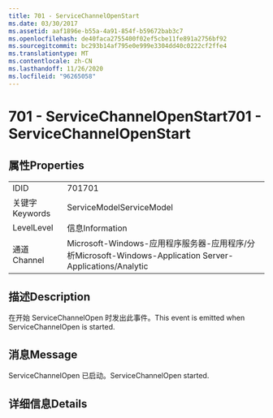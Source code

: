 ```yaml
---
title: 701 - ServiceChannelOpenStart
ms.date: 03/30/2017
ms.assetid: aaf1896e-b55a-4a91-854f-b59672bab3c7
ms.openlocfilehash: de40faca2755400f02ef5cbe11fe891a2756bf92
ms.sourcegitcommit: bc293b14af795e0e999e3304dd40c0222cf2ffe4
ms.translationtype: MT
ms.contentlocale: zh-CN
ms.lasthandoff: 11/26/2020
ms.locfileid: "96265058"
---
```

# <a name="701---servicechannelopenstart"></a><span data-ttu-id="f6b03-102">701 - ServiceChannelOpenStart</span><span class="sxs-lookup"><span data-stu-id="f6b03-102">701 - ServiceChannelOpenStart</span></span>

## <a name="properties"></a><span data-ttu-id="f6b03-103">属性</span><span class="sxs-lookup"><span data-stu-id="f6b03-103">Properties</span></span>  
  
|||  
|-|-|  
|<span data-ttu-id="f6b03-104">ID</span><span class="sxs-lookup"><span data-stu-id="f6b03-104">ID</span></span>|<span data-ttu-id="f6b03-105">701</span><span class="sxs-lookup"><span data-stu-id="f6b03-105">701</span></span>|  
|<span data-ttu-id="f6b03-106">关键字</span><span class="sxs-lookup"><span data-stu-id="f6b03-106">Keywords</span></span>|<span data-ttu-id="f6b03-107">ServiceModel</span><span class="sxs-lookup"><span data-stu-id="f6b03-107">ServiceModel</span></span>|  
|<span data-ttu-id="f6b03-108">Level</span><span class="sxs-lookup"><span data-stu-id="f6b03-108">Level</span></span>|<span data-ttu-id="f6b03-109">信息</span><span class="sxs-lookup"><span data-stu-id="f6b03-109">Information</span></span>|  
|<span data-ttu-id="f6b03-110">通道</span><span class="sxs-lookup"><span data-stu-id="f6b03-110">Channel</span></span>|<span data-ttu-id="f6b03-111">Microsoft-Windows-应用程序服务器-应用程序/分析</span><span class="sxs-lookup"><span data-stu-id="f6b03-111">Microsoft-Windows-Application Server-Applications/Analytic</span></span>|  
  
## <a name="description"></a><span data-ttu-id="f6b03-112">描述</span><span class="sxs-lookup"><span data-stu-id="f6b03-112">Description</span></span>  

 <span data-ttu-id="f6b03-113">在开始 ServiceChannelOpen 时发出此事件。</span><span class="sxs-lookup"><span data-stu-id="f6b03-113">This event is emitted when ServiceChannelOpen is started.</span></span>  
  
## <a name="message"></a><span data-ttu-id="f6b03-114">消息</span><span class="sxs-lookup"><span data-stu-id="f6b03-114">Message</span></span>  

 <span data-ttu-id="f6b03-115">ServiceChannelOpen 已启动。</span><span class="sxs-lookup"><span data-stu-id="f6b03-115">ServiceChannelOpen started.</span></span>  
  
## <a name="details"></a><span data-ttu-id="f6b03-116">详细信息</span><span class="sxs-lookup"><span data-stu-id="f6b03-116">Details</span></span>
